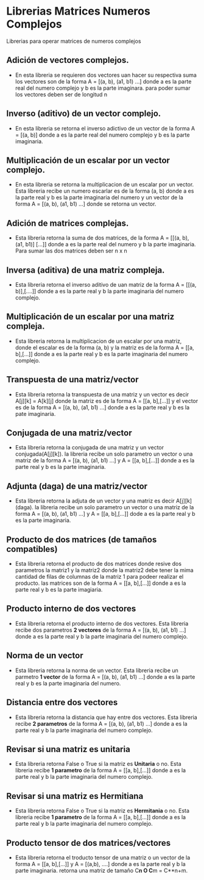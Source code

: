 # Librerias Matrices Numeros Complejos

Librerias para operar matrices de numeros complejos

## Adición de vectores complejos.

* En esta libreria se requieren dos vectores uan hacer su respectiva suma
los vectores son de la forma A = [(a, b), (a1, b1) ...] donde a es la parte real del numero complejo 
y b es la parte imaginara. para poder sumar los vectores deben ser de longitud n

## Inverso (aditivo) de un vector complejo.

* En esta libreria se retorna el inverso adictivo de un vector de la forma A = [(a, b)] donde
a es la parte real del numero complejo y b es la parte imaginaria.

## Multiplicación de un escalar por un vector complejo.

* En esta libreria se retorna la multiplicacion de un escalar por un vector. Esta libreria recibe
un numero escarlar es de la forma (a, b) donde a es la parte real y b es la parte imaginaria del numero y
un vector de la forma A = [(a, b), (a1, b1) ...] donde se retorna un vector.

## Adición de matrices complejas.

* Esta libreria retorna la suma de dos matrices, de la forma A =  [[(a, b), (a1, b1)] [...]] donde a es la parte real
del numero y b la parte imaginaria. Para sumar las dos matrices deben ser n x n

## Inversa (aditiva) de una matriz compleja.

* Esta libreria retorna el inverso aditivo de uan matriz de la forma A = [[(a, b)],[....]] donde a es la parte real y b
la parte imaginaria del numero complejo.

## Multiplicación de un escalar por una matriz compleja.

* Esta libreria retorna la multiplicacion de un escalar por una matriz, donde el escalar es de la forma
(a, b) y la matriz es de la forma A = [[a, b],[...]] donde a es la parte real y b es la parte imaginaria del
numero complejo.

## Transpuesta de una matriz/vector

* Esta libreria retorna la transpuesta de una matriz y un vector es decir A[j][k] = A[k][j] donde la matriz 
es de la forma  A = [[a, b],[...]] y el vector es de la forma  A = [(a, b), (a1, b1) ...] donde a es la parte real 
y b es la pate imaginaria.

## Conjugada de una matriz/vector

* Esta libreria retorna la conjugada de una matriz y un vector conjugada(A[j][k]). la libreria
recibe un solo parametro un vector o una matriz de la forma A = [(a, b), (a1, b1) ...]  y A = [[a, b],[...]] donde
a es la parte real y b es la parte imaginaria.

## Adjunta (daga) de una matriz/vector

* Esta libreria retorna la adjuta de un vector y una matriz es decir A[j][k] (daga). la libreria 
recibe un solo parametro un vector o una matriz de la forma A = [(a, b), (a1, b1) ...] y A = [[a, b],[...]] dode
a es la parte real y b es la parte imaginaria.

## Producto de dos matrices (de tamaños compatibles)

* Esta libreria retorna el producto de dos matrices donde resive dos parametros la
matriz1 y la matriz2 donde la matriz2 debe tener la mima cantidad de filas de columnas de la matriz 1
para podeer realizar el producto. las matrices son de la forma  A = [[a, b],[...]] donde a es la parte
real y b es la parte imagiaria.

## Producto interno de dos vectores

* Esta libreria retorna el producto interno de dos vectores. Esta libreria recibe dos parametros **2 vectores**
de la forma A = [(a, b), (a1, b1) ...] donde a es la parte real y b la parte imaginaria del numero complejo.

## Norma de un vector

* Esta libreria retorna la norma de un vector. Esta libreria recibe un parmetro **1 vector** de la forma
A = [(a, b), (a1, b1) ...] donde a es la parte real y b es la parte imaginaria del numero.

## Distancia entre dos vectores

* Esta libreria retorna la distancia que hay entre dos vectores. Esta libreria recibe **2 parametros** de la forma
A = [(a, b), (a1, b1) ...] donde a es la parte real y b la parte imaginaria del numero complejo.

## Revisar si una matriz es unitaria

* Esta libreria retorna False o True si la matriz es **Unitaria** o no. Esta libreria recibe **1 parametro** de la forma
 A = [[a, b],[...]] donde a es la parte real y b la parte imaginaria del numero complejo.
 
 ## Revisar si una matriz es Hermitiana
 
* Esta libreria retorna False o True si la matriz es **Hermitania** o no. Esta libreria recibe **1 parametro** de la forma
A = [[a, b],[...]] donde a es la parte real y b la parte imaginaria del numero complejo.

## Producto tensor de dos matrices/vectores

* Esta libreria retorna el troducto tensor de una matriz o un vector de la forma  A = [[a, b],[...]] y A = [(a,b), ....] donde
a es la parte real y b la parte imaginaria. retorna una matriz de tamaño C**n O C**m = C**n+m.


